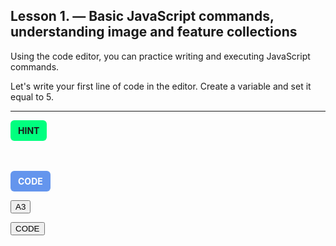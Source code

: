 ## Lesson 1. — Basic JavaScript commands, understanding image and feature collections

Using the code editor, you can practice writing and executing JavaScript commands.

Let's write your first line of code in the editor. Create a variable and set it equal to 5.

---

<!-- HINT Toggle -->
<label for="hint1-toggle" style="background-color:springgreen; padding:8px 12px; border-radius:6px; font-weight:bold; cursor:pointer; display:inline-block;">
  HINT
</label>
<input type="checkbox" id="hint1-toggle" style="display:none;" />
<div style="display:none; margin-top:5px; padding:10px; background-color:#f0f0f0; border-left:4px solid #ccc;" id="hint1-box">
  <code>Use <strong>var</strong> to declare a variable and assign it a value using <strong>=</strong>.</code>
</div>

<!-- CODE Toggle -->
<br><br>
<label for="code1-toggle" style="background-color:cornflowerblue; color:white; padding:8px 12px; border-radius:6px; font-weight:bold; cursor:pointer; display:inline-block;">
  CODE
</label>
<input type="checkbox" id="code1-toggle" style="display:none;" />
<div style="display:none; margin-top:5px; padding:10px; background-color:#f0f0f0; border-left:4px solid #ccc;" id="code1-box">
  <code>var myNumber = 5;</code>
</div>

<!-- CSS for checkbox toggles -->
<style>
  #hint1-toggle:checked ~ #hint1-box,
  #code1-toggle:checked ~ #code1-box {
    display: block !important;
  }
</style>


<button onclick="document.getElementById('a3').style.display = 'block'">A3</button>
<p id="a3" style="display:none">Here should be the answer<p>

<button onclick="document.getElementById('code').style.display = 'block'">CODE</button>
<p id="code" style="display:none">foooooo<p>




<meta http-equiv='cache-control' content='no-cache'> 
<meta http-equiv='expires' content='0'> 
<meta http-equiv='pragma' content='no-cache'>
